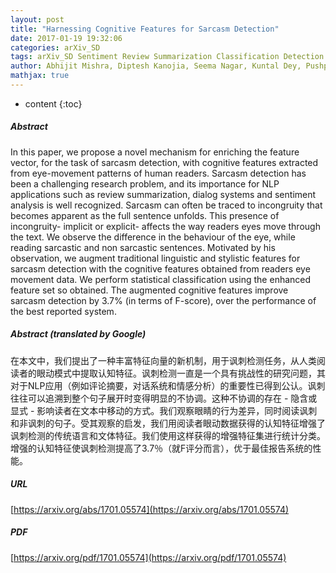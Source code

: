 ```yaml
---
layout: post
title: "Harnessing Cognitive Features for Sarcasm Detection"
date: 2017-01-19 19:32:06
categories: arXiv_SD
tags: arXiv_SD Sentiment Review Summarization Classification Detection
author: Abhijit Mishra, Diptesh Kanojia, Seema Nagar, Kuntal Dey, Pushpak Bhattacharyya
mathjax: true
---
```


* content
{:toc}

##### Abstract
In this paper, we propose a novel mechanism for enriching the feature vector, for the task of sarcasm detection, with cognitive features extracted from eye-movement patterns of human readers. Sarcasm detection has been a challenging research problem, and its importance for NLP applications such as review summarization, dialog systems and sentiment analysis is well recognized. Sarcasm can often be traced to incongruity that becomes apparent as the full sentence unfolds. This presence of incongruity- implicit or explicit- affects the way readers eyes move through the text. We observe the difference in the behaviour of the eye, while reading sarcastic and non sarcastic sentences. Motivated by his observation, we augment traditional linguistic and stylistic features for sarcasm detection with the cognitive features obtained from readers eye movement data. We perform statistical classification using the enhanced feature set so obtained. The augmented cognitive features improve sarcasm detection by 3.7% (in terms of F-score), over the performance of the best reported system.

##### Abstract (translated by Google)
在本文中，我们提出了一种丰富特征向量的新机制，用于讽刺检测任务，从人类阅读者的眼动模式中提取认知特征。讽刺检测一直是一个具有挑战性的研究问题，其对于NLP应用（例如评论摘要，对话系统和情感分析）的重要性已得到公认。讽刺往往可以追溯到整个句子展开时变得明显的不协调。这种不协调的存在 - 隐含或显式 - 影响读者在文本中移动的方式。我们观察眼睛的行为差异，同时阅读讽刺和非讽刺的句子。受其观察的启发，我们用阅读者眼动数据获得的认知特征增强了讽刺检测的传统语言和文体特征。我们使用这样获得的增强特征集进行统计分类。增强的认知特征使讽刺检测提高了3.7％（就F评分而言），优于最佳报告系统的性能。

##### URL
[https://arxiv.org/abs/1701.05574](https://arxiv.org/abs/1701.05574)

##### PDF
[https://arxiv.org/pdf/1701.05574](https://arxiv.org/pdf/1701.05574)

